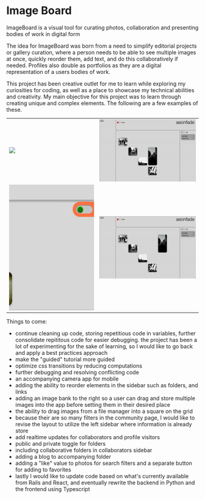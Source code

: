 # Image Board

ImageBoard is a visual tool for curating photos, collaboration and presenting bodies of work in digital form

The idea for ImageBoard was born from a need to simplify editorial projects or gallery curation, where a person needs to be able to see multiple images at once, quickly reorder them, add text, and do this collaboratively if needed. Profiles also double as portfolios as they are a digital representation of a users bodies of work. 

This project has been creative outlet for me to learn while exploring my curiosities for coding, as well as a place to showcase my technical abilities and creativity. My main objective for this project was to learn through creating unique and complex elements. The following are a few examples of these.


|||
| --- | --- |
| ![](community_scroll_cont.gif ) | ![](image_tile_animations.gif) |
| ![](right_sidebar.gif ) | ![](editable_elements.gif)| | 
 
 

Things to come:
- continue cleaning up code, storing repetitious code in variables, further consolidate repititous code for easier debugging. the project has been a lot of experimenting for the sake of learning, so I would like to go back and apply a best practices approach
- make the "guided" tutorial more guided
- optimize css transitions by reducing computations
- further debugging and resolving conflicting code
- an accompanying camera app for mobile
- adding the ability to reorder elements in the sidebar such as folders, and links
- adding an image bank to the right so a user can drag and store multiple images into the app before setting them in their desired place
- the ability to drag images from a file manager into a square on the grid
- because their are so many filters in the community page, I would like to revise the layout to utilize the left sidebar where information is already store
- add realtime updates for collaborators and profile visitors
- public and private toggle for folders
- including collaborative folders in collaborators sidebar
- adding a blog to accompanying folder
- adding a "like" value to photos for search filters and a separate button for adding to favorites
- lastly I would like to update code based on what's currently available from Rails and React, and eventually rewrite the backend in Python and the frontend using Typescript




